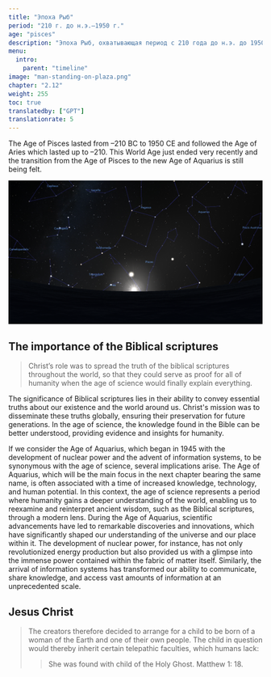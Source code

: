 ```yaml
---
title: "Эпоха Рыб"
period: "210 г. до н.э.—1950 г."
age: "pisces"
description: "Эпоха Рыб, охватывающая период с 210 года до н.э. до 1950 года н.э., последовала за Эпохой Овна и недавно перешла в Эпоху Водолея в повествовании 《Wheel of Heaven》. Эта эра отмечена значительными библейскими событиями, особенно ролью Христа, чьей миссией было распространение истины библейских писаний по всему миру, служа основой для понимания человечества в предстоящую эпоху науки. Эпоха Водолея, начавшаяся в 1945 году с развитием ядерной энергии и информационных систем, символизирует время увеличения знаний и технологического прогресса, позволяя человечеству переосмысливать древнюю мудрость через современный призму. Кроме того, в Эпоху Рыб входит рождение значительного ребенка, рожденного от земной матери и инопланетянина, унаследовавшего уникальные телепатические способности, как изображено в библейском рассказе о рождении Иисуса Христа."
menu:
  intro:
    parent: "timeline"
image: "man-standing-on-plaza.png"
chapter: "2.12"
weight: 255
toc: true
translatedby: ["GPT"]
translationrate: 5
---
```


The Age of Pisces lasted from –210 BC to 1950 CE and followed the Age of Aries which lasted up to –210. This World Age just ended very recently and the transition from the Age of Pisces to the new Age of Aquarius is still being felt.

![Image](images/equinox_bc210.png "Vernal equinox in 210 BC")

## The importance of the Biblical scriptures

> Christ’s role was to spread the truth of the biblical scriptures throughout the world, so that they could serve as proof for all of humanity when the age of science would finally explain everything.

The significance of Biblical scriptures lies in their ability to convey essential truths about our existence and the world around us. Christ's mission was to disseminate these truths globally, ensuring their preservation for future generations. In the age of science, the knowledge found in the Bible can be better understood, providing evidence and insights for humanity.

If we consider the Age of Aquarius, which began in 1945 with the development of nuclear power and the advent of information systems, to be synonymous with the age of science, several implications arise. The Age of Aquarius, which will be the main focus in the next chapter bearing the same name, is often associated with a time of increased knowledge, technology, and human potential. In this context, the age of science represents a period where humanity gains a deeper understanding of the world, enabling us to reexamine and reinterpret ancient wisdom, such as the Biblical scriptures, through a modern lens. During the Age of Aquarius, scientific advancements have led to remarkable discoveries and innovations, which have significantly shaped our understanding of the universe and our place within it. The development of nuclear power, for instance, has not only revolutionized energy production but also provided us with a glimpse into the immense power contained within the fabric of matter itself. Similarly, the arrival of information systems has transformed our ability to communicate, share knowledge, and access vast amounts of information at an unprecedented scale.

## Jesus Christ

> The creators therefore decided to arrange for a child to be born of a woman of the Earth and one of their own people. The child in question would thereby inherit certain telepathic faculties, which humans lack:
>
>> She was found with child of the Holy Ghost. Matthew 1: 18.
